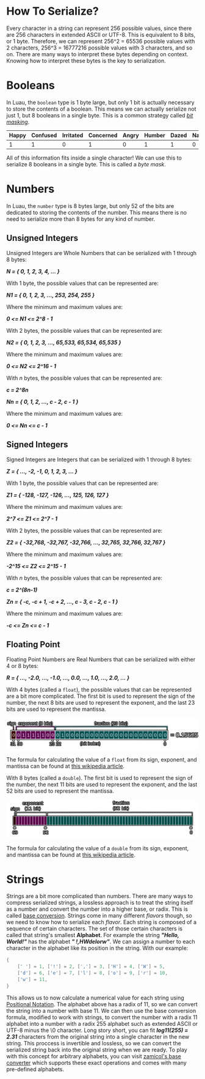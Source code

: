 # How To Serialize?

Every character in a string can represent 256 possible values, since there are 256 characters in extended ASCII or UTF-8. This is equivalent to 8 bits, or 1 byte. Therefore, we can represent 256^2 = 65536 possible values with 2 characters, 256^3 = 16777216 possible values with 3 characters, and so on. There are many ways to interpret these bytes depending on context. Knowing how to interpret these bytes is the key to serialization.

# Booleans

In Luau, the `boolean` type is 1 byte large, but only 1 bit is actually necessary to store the contents of a boolean. This means we can actually serialize not just 1, but 8 booleans in a single byte. This is a common strategy called [*bit masking*](https://en.wikipedia.org/wiki/Mask_(computing)).

| Happy | Confused | Irritated | Concerned | Angry | Humber | Dazed | Nage |
| - | - | - | - | - | - | - | - |
| 1 | 1 | 0 | 1 | 0 | 1 | 1 | 0 |

All of this information fits inside a single character! We can use this to serialize 8 booleans in a single byte. This is called a *byte mask*.

# Numbers

In Luau, the `number` type is 8 bytes large, but only 52 of the bits are dedicated to storing the contents of the number. This means there is no need to serialize more than 8 bytes for any kind of number.

## Unsigned Integers

Unsigned Integers are Whole Numbers that can be serialized with 1 through 8 bytes:

***N = { 0, 1, 2, 3, 4, ... }***

With 1 byte, the possible values that can be represented are:

***N1 = { 0, 1, 2, 3, ..., 253, 254, 255 }***

Where the minimum and maximum values are:

***0 <= N1 <= 2^8 - 1***

With 2 bytes, the possible values that can be represented are:

***N2 = { 0, 1, 2, 3, ..., 65,533, 65,534, 65,535 }***

Where the minimum and maximum values are:

***0 <= N2 <= 2^16 - 1***

With *n* bytes, the possible values that can be represented are:

***c = 2^8n***

***Nn = { 0, 1, 2, ..., c - 2, c - 1 }***

Where the minimum and maximum values are:

***0 <= Nn <= c - 1***

## Signed Integers

Signed Integers are Integers that can be serialized with 1 through 8 bytes:

***Z = { ..., -2, -1, 0, 1, 2, 3, ... }***

With 1 byte, the possible values that can be represented are:

***Z1 = { -128, -127, -126, ..., 125, 126, 127 }***

Where the minimum and maximum values are:

***2^7 <= Z1 <= 2^7 - 1***

With 2 bytes, the possible values that can be represented are:

***Z2 = { -32,768, -32,767, -32,766, ..., 32,765, 32,766, 32,767 }***

Where the minimum and maximum values are:

***-2^15 <= Z2 <= 2^15 - 1***

With *n* bytes, the possible values that can be represented are:

***c = 2^(8n-1)***

***Zn = { -c, -c + 1, -c + 2, ..., c - 3, c - 2, c - 1 }***

Where the minimum and maximum values are:

***-c <= Zn <= c - 1***

## Floating Point

Floating Point Numbers are Real Numbers that can be serialized with either 4 or 8 bytes:

***R = { ..., -2.0, ..., -1.0, ..., 0.0, ..., 1.0, ..., 2.0, ... }***

With 4 bytes (called a `float`), the possible values that can be represented are a bit more complicated. The first bit is used to represent the sign of the number, the next 8 bits are used to represent the exponent, and the last 23 bits are used to represent the mantissa.

![Floating Point](/floatingpoint.png)

The formula for calculating the value of a `float` from its sign, exponent, and mantissa can be found at [this wikipedia article](https://en.wikipedia.org/wiki/Single-precision_floating-point_format).

With 8 bytes (called a `double`). The first bit is used to represent the sign of the number, the next 11 bits are used to represent the exponent, and the last 52 bits are used to represent the mantissa.

![Double Precision Floating Point](/floatingpointdouble.png)

The formula for calculating the value of a `double` from its sign, exponent, and mantissa can be found at [this wikipedia article](https://en.wikipedia.org/wiki/Double-precision_floating-point_format).

# Strings

Strings are a bit more complicated than numbers. There are many ways to compress serialized strings, a lossless approach is to treat the string itself as a number and convert the number into a higher base, or radix. This is called [base conversion](https://en.wikipedia.org/wiki/Radix). Strings come in many different *flavors* though, so we need to know how to serialize each *flavor*. Each string is composed of a sequence of certain characters. The set of those certain characters is called that string's smallest **Alphabet**. For example the string ***"Hello, World!"*** has the alphabet ***" !,HWdelorw"***. We can assign a number to each character in the alphabet like its position in the string. With our example:
```lua
{
	[' '] = 1, ['!'] = 2, [','] = 3, ['H'] = 4, ['W'] = 5,
	['d'] = 6, ['e'] = 7, ['l'] = 8, ['o'] = 9, ['r'] = 10,
	['w'] = 11,
}
```
This allows us to now calculate a numerical value for each string using [Positional Notation](https://en.wikipedia.org/wiki/Positional_notation). The alphabet above has a radix of 11, so we can convert the string into a number with base 11. We can then use the base conversion formula, modified to work with strings, to convert the number with a radix 11 alphabet into a number with a radix 255 alphabet such as extended ASCII or UTF-8 minus the \0 character. Long story short, you can fit ***log11(255) = 2.31*** characters from the original string into a single character in the new string. This proccess is invertible and lossless, so we can convert the serialized string back into the original string when we are ready. To play with this concept for arbitrary alphabets, you can visit [zamicol's base converter](https://convert.zamicol.com/) which supports these exact operations and comes with many pre-defined alphabets.